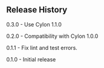 ## Release History

0.3.0 - Use Cylon 1.1.0

0.2.0 - Compatibility with Cylon 1.0.0

0.1.1 - Fix lint and test errors.

0.1.0 - Initial release
